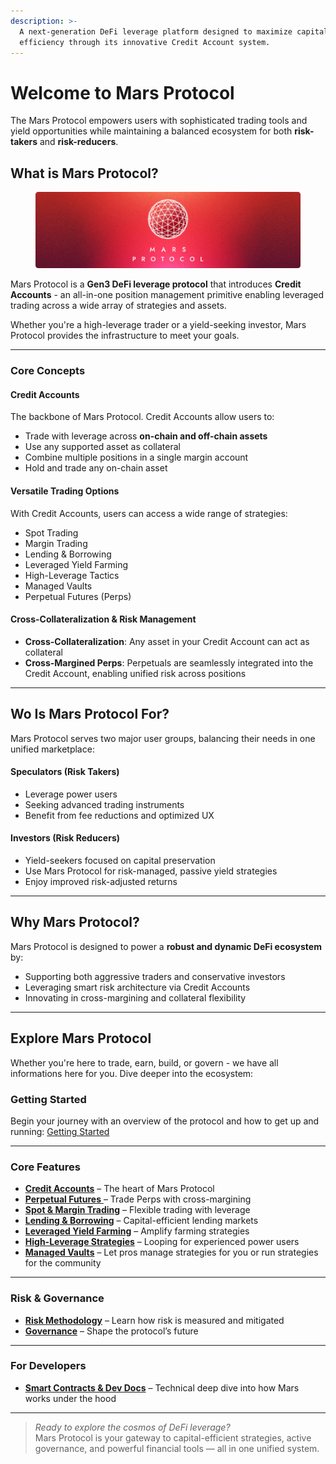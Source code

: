 ```yaml
---
description: >-
  A next-generation DeFi leverage platform designed to maximize capital
  efficiency through its innovative Credit Account system.
---
```


# Welcome to Mars Protocol

The Mars Protocol empowers users with sophisticated trading tools and yield opportunities while maintaining a balanced ecosystem for both **risk-takers** and **risk-reducers**.

## What is Mars Protocol?

<figure><img src=".gitbook/assets/banner.png" alt=""><figcaption></figcaption></figure>

Mars Protocol is a **Gen3 DeFi leverage protocol** that introduces **Credit Accounts** - an all-in-one position management primitive enabling leveraged trading across a wide array of strategies and assets.

Whether you're a high-leverage trader or a yield-seeking investor, Mars Protocol provides the infrastructure to meet your goals.

***

### Core Concepts

#### Credit Accounts

The backbone of Mars Protocol. Credit Accounts allow users to:

* Trade with leverage across **on-chain and off-chain assets**
* Use any supported asset as collateral
* Combine multiple positions in a single margin account
* Hold and trade any on-chain asset

#### Versatile Trading Options

With Credit Accounts, users can access a wide range of strategies:

* Spot Trading
* Margin Trading
* Lending & Borrowing
* Leveraged Yield Farming
* High-Leverage Tactics
* Managed Vaults
* Perpetual Futures (Perps)

#### Cross-Collateralization & Risk Management

* **Cross-Collateralization**: Any asset in your Credit Account can act as collateral
* **Cross-Margined Perps**: Perpetuals are seamlessly integrated into the Credit Account, enabling unified risk across positions

***

## Wo Is Mars Protocol For?

Mars Protocol serves two major user groups, balancing their needs in one unified marketplace:

#### Speculators (Risk Takers)

* Leverage power users
* Seeking advanced trading instruments
* Benefit from fee reductions and optimized UX

#### Investors (Risk Reducers)

* Yield-seekers focused on capital preservation
* Use Mars Protocol for risk-managed, passive yield strategies
* Enjoy improved risk-adjusted returns

***

## Why Mars Protocol?

Mars Protocol is designed to power a **robust and dynamic DeFi ecosystem** by:

* Supporting both aggressive traders and conservative investors
* Leveraging smart risk architecture via Credit Accounts
* Innovating in cross-margining and collateral flexibility

***

## Explore Mars Protocol

Whether you're here to trade, earn, build, or govern - we have all informations here for you. Dive deeper into the ecosystem:

### Getting Started

Begin your journey with an overview of the protocol and how to get up and running: [Getting Started](getting-started/)

***

### Core Features

* [**Credit Accounts**](credit-accounts.md) – The heart of Mars Protocol
* [**Perpetual Futures** ](perpetual-futures-perps/)– Trade Perps with cross-margining
* [**Spot & Margin Trading**](spot-and-margin-trading.md) – Flexible trading with leverage
* [**Lending & Borrowing**](lending-and-borrowing.md) – Capital-efficient lending markets
* [**Leveraged Yield Farming**](leveraged-yield-farming.md) – Amplify farming strategies
* [**High-Leverage Strategies**](high-leverage-strategies.md) – Looping for experienced power users
* [**Managed Vaults**](managed-vaults/) – Let pros manage strategies for you or run strategies for the community

***

### Risk & Governance

* [**Risk Methodology**](risk-methodology.md) – Learn how risk is measured and mitigated
* [**Governance**](governance.md) – Shape the protocol’s future

***

### For Developers

* [**Smart Contracts & Dev Docs**](smart-contracts/) – Technical deep dive into how Mars works under the hood

***

> _Ready to explore the cosmos of DeFi leverage?_\
> Mars Protocol is your gateway to capital-efficient strategies, active governance, and powerful financial tools — all in one unified system.
